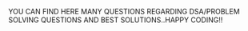 YOU CAN FIND HERE MANY QUESTIONS REGARDING DSA/PROBLEM SOLVING QUESTIONS AND BEST SOLUTIONS..HAPPY CODING!!                           
